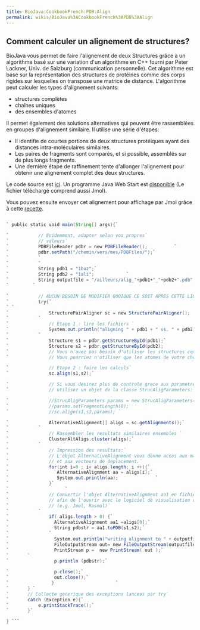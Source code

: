 ```yaml
---
title: BioJava:CookbookFrench:PDB:Align
permalink: wikis/BioJava%3ACookbookFrench%3APDB%3AAlign
---
```


Comment calculer un alignement de structures?
---------------------------------------------

BioJava vous permet de faire l'alignement de deux Structures grâce à un
algorithme basé sur une variation d'un algorithme en C++ fourni par
Peter Lackner, Univ. de Salzburg (communication personnelle). Cet
algorithme est basé sur la représentation des structures de protéines
comme des corps rigides sur lesquelles on transpose une matrice de
distance. L'algorithme peut calculer les types d'alignement suivants:

-   structures complètes
-   chaînes uniques
-   des ensembles d'atomes

Il permet également des solutions alternatives qui peuvent être
rassemblées en groupes d'alignement similaire. Il utilise une série
d'étapes:

-   Il identifie de courtes portions de deux structures protéiques ayant
    des distances intra-moléculaires similaires.
-   Les paires de fragments sont comparés, et si possible, assemblés sur
    de plus longs fragments.
-   Une dernière étape de raffinement tente d'allonger l'alignement pour
    obtenir une alignement complet des deux structures.

Le code source est
[ici](http://code.open-bio.org/svnweb/index.cgi/biojava/view/biojava-live/trunk/src/org/biojava/bio/structure/align/StructurePairAligner.java).
Un programme Java Web Start est
[disponible](http://www.biojava.org/download/performance/biojava-structure-example1.jnlp)
(Le fichier téléchargé comprend aussi Jmol).

Vous pouvez ensuite envoyer cet alignement pour affichage par Jmol grâce
à cette
[recette](http://biojava.org/wiki/BioJava:CookBookFrench:PDB:Jmol).

```java

` public static void main(String[] args){`

`           // Evidemment, adapter selon vos propres`  
`           // valeurs`  
`           PDBFileReader pdbr = new PDBFileReader();          `  
`           pdbr.setPath("/chemin/vers/mes/PDBFiles/");`  
`           `  
`           `  
`           String pdb1 = "1buz";`  
`           String pdb2 = "1ali";            `  
`           String outputfile = "/ailleurs/alig_"+pdb1+"_"+pdb2+".pdb";`  
`         `

`           // AUCUN BESOIN DE MODIFIER QUOIQUE CE SOIT APRES CETTE LIGNE...`  
`           try{`  
` `  
`               StructurePairAligner sc = new StructurePairAligner();            `  
`           `  
`               // Etape 1 : lire les fichiers `  
`               System.out.println("aligning " + pdb1 + " vs. " + pdb2);`  
`           `  
`               Structure s1 = pdbr.getStructureById(pdb1);`  
`               Structure s2 = pdbr.getStructureById(pdb2);                       `  
`               // Vous n'avez pas besoin d'utiliser les structures completes.`  
`               // Vous pourriez n'utiliser que les atomes de votre choix ;-)`

`               // Etape 2 : faire les calculs`  
`               sc.align(s1,s2);`

`               // Si vous desirez plus de controle grace aux parametre d'alignement,`  
`               // utilisez un objet de la classe StrucAligParameters:`

`               //StrucAligParameters params = new StrucAligParameters();`  
`               //params.setFragmentLength(8);      `  
`               //sc.align(s1,s2,params); `

`               AlternativeAlignment[] aligs = sc.getAlignments();`  
`           `  
`               // Rassembler les resultats similaires ensembles `  
`               ClusterAltAligs.cluster(aligs);`  
`           `  
`               // Impression des resultats:`  
`               // L'objet AlternativeAlignment vous donne acces aux matrices de rotation `  
`               // et aux vecteurs de deplacement.`  
`               for(int i=0 ; i< aligs.length; i ++){`  
`                  AlternativeAlignment aa = aligs[i];`  
`                  System.out.println(aa);              `  
`               }`  
`                     `  
`               // Convertir l'objet AlternativeAlignment aa1 en fichier PDB`  
`               // afin de l'ouvrir avec le logiciel de visualisation de votre choix`  
`               // (e.g. Jmol, Rasmol)`  
`           `  
`               if( aligs.length > 0) {`  
`                 AlternativeAlignment aa1 =aligs[0];`  
`                 String pdbstr = aa1.toPDB(s1,s2);`  
`               `  
`                 System.out.println("writing alignment to " + outputfile);`  
`                 FileOutputStream out= new FileOutputStream(outputfile); `  
`                 PrintStream p =  new PrintStream( out );`  
`       `  
`                 p.println (pdbstr);`

`                 p.close();`  
`                 out.close();`  
`                }                       `  
`       } `  
`       // Collecte generique des exceptions lancees par try`  
`       catch (Exception e){`  
`           e.printStackTrace();`  
`       }`

} ```
